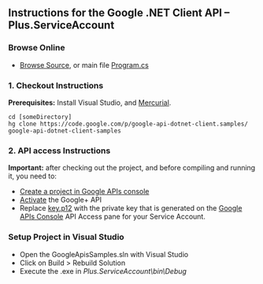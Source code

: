 ## Instructions for the Google .NET Client API – Plus.ServiceAccount

### Browse Online

*   [Browse Source](http://code.google.com/p/google-api-dotnet-client/source/browse/?repo=samples#hg%2FPlus.ServiceAccount), or main file [Program.cs](http://code.google.com/p/google-api-dotnet-client/source/browse/Plus.ServiceAccount/Program.cs?repo=samples)

### 1. Checkout Instructions

**Prerequisites:** Install Visual Studio, and [Mercurial](http://www.mercurial-scm.org/).

```
cd [someDirectory]
hg clone https://code.google.com/p/google-api-dotnet-client.samples/ google-api-dotnet-client-samples
```

### 2. API access Instructions

**Important:** after checking out the project, and before compiling and running it, you need to:

*   [Create a project in Google APIs console](http://code.google.com/apis/console-help/#creatingdeletingprojects)
*   [Activate](https://code.google.com/apis/console/?api=plus) the Google+ API
*   Replace [key.p12](http://code.google.com/p/google-api-dotnet-client/source/browse/Plus.ServiceAccount/key.p12?repo=samples) with the private key that is generated on the [Google APIs Console](https://code.google.com/apis/console/) API Access pane for your Service Account.

### Setup Project in Visual Studio

*   Open the GoogleApisSamples.sln with Visual Studio
*   Click on Build > Rebuild Solution
*   Execute the .exe in _Plus.ServiceAccount\bin\Debug_
